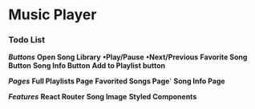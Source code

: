 # Music Player

### Todo List
***Buttons***
**Open Song Library**
**•Play/Pause**
**•Next/Previous**
**Favorite Song Button**
**Song Info Button**
**Add to Playlist button**

***Pages***
**Full Playlists Page**
**Favorited Songs Page**'
**Song Info Page**

***Features***
**React Router**
**Song Image**
**Styled Components**